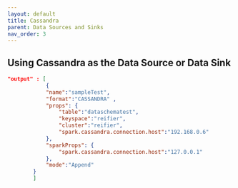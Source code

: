 ```yaml
---
layout: default
title: Cassandra
parent: Data Sources and Sinks
nav_order: 3
---
```

## Using Cassandra as the Data Source or Data Sink
```json
"output" : [
			{
			"name":"sampleTest", 
			"format":"CASSANDRA" ,
			"props": {
				"table":"dataschematest",
				"keyspace":"reifier",
				"cluster":"reifier",
				"spark.cassandra.connection.host":"192.168.0.6"
			},
			"sparkProps": {
				"spark.cassandra.connection.host":"127.0.0.1"
			},
			"mode":"Append"
		}
		]
```